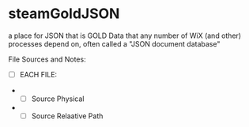 # steamGoldJSON
a place for JSON that is GOLD Data that any number of WiX (and other) processes depend on, often called a "JSON document database" 



File Sources and Notes:
* [ ] EACH FILE:
* * [ ] Source Physical
* * [ ] Source Relaative Path
